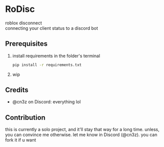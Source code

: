 # RoDisc
roblox disconnect</br>
connecting your client status to a discord bot

## Prerequisites
1. install requirements in the folder's terminal
    ```bash
    pip install -r requirements.txt
2. wip

## Credits
- @cn3z on Discord: everything lol
   
## Contribution
this is currently a solo project, and it'll stay that way for a long time. unless, you can convince me otherwise. let me know in Discord (@cn3z). you can fork it if u want
